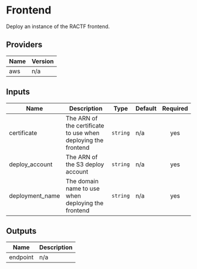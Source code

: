 # Frontend

Deploy an instance of the RACTF frontend.

## Providers

| Name | Version |
|------|---------|
| aws | n/a |

## Inputs

| Name | Description | Type | Default | Required |
|------|-------------|------|---------|:--------:|
| certificate | The ARN of the certificate to use when deploying the frontend | `string` | n/a | yes |
| deploy\_account | The ARN of the S3 deploy account | `string` | n/a | yes |
| deployment\_name | The domain name to use when deploying the frontend | `string` | n/a | yes |

## Outputs

| Name | Description |
|------|-------------|
| endpoint | n/a |
